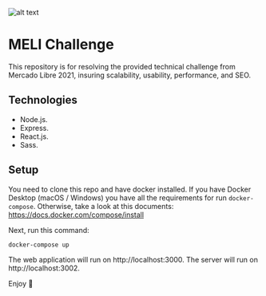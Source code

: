 ![alt text](https://static.mlstatic.com/org-img/homesnw/img/ml-logo-small@2x.png?v=3.0 "Mercado Libre")

# MELI Challenge

This repository is for resolving the provided technical challenge from Mercado Libre 2021, insuring scalability, usability, performance, and SEO.

## Technologies

- Node.js.
- Express.
- React.js.
- Sass.

## Setup

You need to clone this repo and have docker installed. If you have Docker Desktop (macOS / Windows) you have all the requirements for run `docker-compose`. Otherwise, take a look at this documents: https://docs.docker.com/compose/install

Next, run this command:

```sh
docker-compose up
```

The web application will run on http://localhost:3000.
The server will run on http://localhost:3002.

Enjoy :rocket: